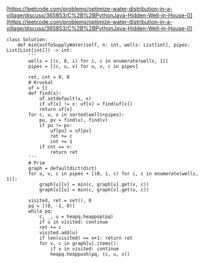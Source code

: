 
[https://leetcode.com/problems/optimize-water-distribution-in-a-village/discuss/365853/C%2B%2BPythonJava-Hidden-Well-in-House-0](https://leetcode.com/problems/optimize-water-distribution-in-a-village/discuss/365853/C%2B%2BPythonJava-Hidden-Well-in-House-0)


```  
class Solution:  
    def minCostToSupplyWater(self, n: int, wells: List[int], pipes: List[List[int]]) -> int:  
        '''  
        wells = [(c, 0, i) for i, c in enumerate(wells, 1)]  
        pipes = [(c, u, v) for u, v, c in pipes]  
          
        ret, cnt = 0, 0  
        # Kruskal   
        uf = {}  
        def find(x):  
            uf.setdefault(x, x)  
            if uf[x] != x: uf[x] = find(uf[x])  
            return uf[x]  
        for c, u, v in sorted(wells+pipes):  
            pu, pv = find(u), find(v)  
            if pu != pv:  
                uf[pu] = uf[pv]  
                ret += c  
                cnt += 1  
            if cnt == n:  
                return ret   
        '''  
        # Prim  
        graph = defaultdict(dict)  
        for u, v, c in pipes + [(0, i, c) for i, c in enumerate(wells, 1)]:  
            graph[u][v] = min(c, graph[u].get(v, c))  
            graph[v][u] = min(c, graph[v].get(u, c))  

        visited, ret = set(), 0  
        pq = [(0, -1, 0)]  
        while pq:  
            c, _, u = heapq.heappop(pq)  
            if u in visited: continue  
            ret += c  
            visited.add(u)  
            if len(visited) == n+1: return ret  
            for v, c in graph[u].items():  
                if v in visited: continue  
                heapq.heappush(pq, (c, u, v))  
              
                  
```

